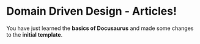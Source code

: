 # Domain Driven Design - Articles!

You have just learned the **basics of Docusaurus** and made some changes to the **initial template**.

